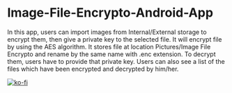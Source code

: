 # Image-File-Encrypto-Android-App
In this app, users can import images from Internal/External storage to encrypt them, then give a private key to the selected file. It will encrypt file by using the AES algorithm. It stores file at location Pictures/Image File Encrypto and rename by the same name with .enc extension. To decrypt them, users have to provide that private key. Users can also see a list of the files which have been encrypted and decrypted by him/her. 

[![ko-fi](https://ko-fi.com/img/githubbutton_sm.svg)](https://ko-fi.com/M4M515CIMK)
